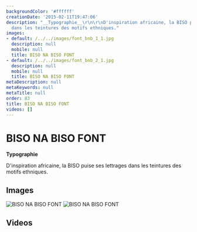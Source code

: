 ```yaml
---
backgroundColor: '#ffffff'
creationDate: '2015-02-11T19:47:06'
description: "__Typographie__\r\n\r\nD'inspiration africaine, la BISO puise ses lettrages
  dans les teintures des motifs ethniques."
images:
- default: /../../images/font_bnb_1_1.jpg
  description: null
  mobile: null
  title: BISO NA BISO FONT
- default: /../../images/font_bnb_2_1.jpg
  description: null
  mobile: null
  title: BISO NA BISO FONT
metaDescription: null
metaKeywords: null
metaTitle: null
order: 83
title: BISO NA BISO FONT
videos: []
---
```


# BISO NA BISO FONT

__Typographie__

D'inspiration africaine, la BISO puise ses lettrages dans les teintures des motifs ethniques.

## Images

![BISO NA BISO FONT](/../../images/font_bnb_1_1.jpg)
![BISO NA BISO FONT](/../../images/font_bnb_2_1.jpg)

## Videos
